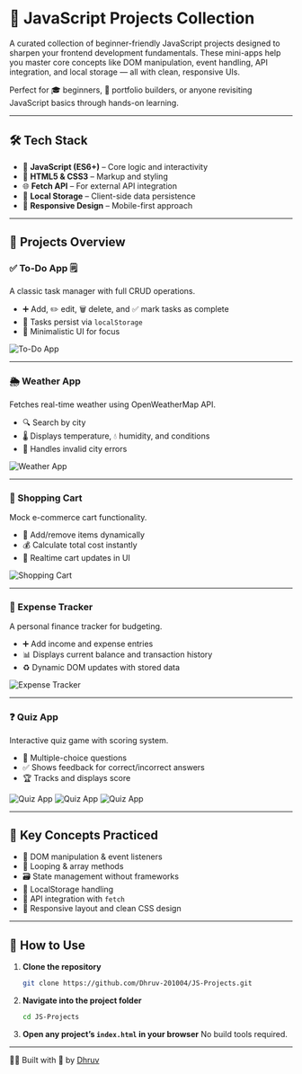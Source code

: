 # 🧩 JavaScript Projects Collection

A curated collection of beginner-friendly JavaScript projects designed to sharpen your frontend development fundamentals. These mini-apps help you master core concepts like DOM manipulation, event handling, API integration, and local storage — all with clean, responsive UIs.

Perfect for 🎓 beginners, 💼 portfolio builders, or anyone revisiting JavaScript basics through hands-on learning.

---

## 🛠️ Tech Stack

- 🧠 **JavaScript (ES6+)** – Core logic and interactivity  
- 🧾 **HTML5 & CSS3** – Markup and styling  
- 🌐 **Fetch API** – For external API integration  
- 💾 **Local Storage** – Client-side data persistence  
- 📱 **Responsive Design** – Mobile-first approach

---

## 📂 Projects Overview

### ✅ To-Do App 🗒️  
A classic task manager with full CRUD operations.

- ➕ Add, ✏️ edit, 🗑️ delete, and ✅ mark tasks as complete  
- 💾 Tasks persist via `localStorage`  
- 🧼 Minimalistic UI for focus

![To-Do App](assets/screenshots/to-do.jpeg)

---

### 🌦️ Weather App  
Fetches real-time weather using OpenWeatherMap API.

- 🔍 Search by city  
- 🌡️ Displays temperature, 💧 humidity, and conditions  
- 🚫 Handles invalid city errors

![Weather App](assets/screenshots/weather-app.jpeg)

---
### 🛒 Shopping Cart  
Mock e-commerce cart functionality.

- 🧺 Add/remove items dynamically  
- 💰 Calculate total cost instantly  
- 🔄 Realtime cart updates in UI

![Shopping Cart](assets/screenshots/shopping-cart.jpeg)

---

### 💸 Expense Tracker  
A personal finance tracker for budgeting.

- ➕ Add income and expense entries  
- 📊 Displays current balance and transaction history  
- ♻️ Dynamic DOM updates with stored data

![Expense Tracker](assets/screenshots/expense-tracker.jpeg)

---

### ❓ Quiz App  
Interactive quiz game with scoring system.

- 🧠 Multiple-choice questions  
- ✅ Shows feedback for correct/incorrect answers  
- 🏆 Tracks and displays score

![Quiz App](assets/screenshots/quiz-app-1.jpeg)
![Quiz App](assets/screenshots/quiz-app-2.jpeg)
![Quiz App](assets/screenshots/quiz-app-3.jpeg)

---

## 📘 Key Concepts Practiced

- 🧩 DOM manipulation & event listeners  
- 🔁 Looping & array methods  
- 🗃️ State management without frameworks  
- 💾 LocalStorage handling  
- 📡 API integration with `fetch`  
- 🎨 Responsive layout and clean CSS design

---

## 🚀 How to Use

1. **Clone the repository**  
   ```bash
   git clone https://github.com/Dhruv-201004/JS-Projects.git


2. **Navigate into the project folder**

   ```bash
   cd JS-Projects
   ```

3. **Open any project’s `index.html` in your browser**
   No build tools required.

---

👨‍💻 Built with 💙 by [Dhruv](https://github.com/Dhruv-201004)


